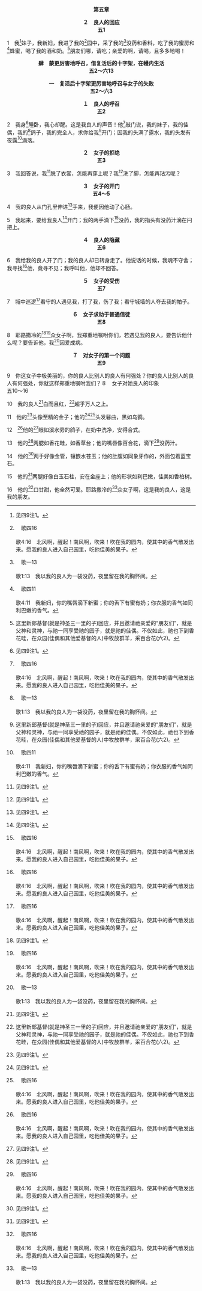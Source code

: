 <p style="text-align:center;font-weight:bold;">第五章</p>

<p style="text-align:center;font-weight:bold;">２　良人的回应<br>五1</p>

1　我[^1]妹子，我新妇，我进了我的[^a]园中，采了我的[^b]没药和香料，吃了我的蜜房和[^c]蜂蜜，喝了我的酒和奶。[^2]朋友们哪，请吃；亲爱的啊，请喝，且多多地喝！

[^1]:见四9注1。

[^2]:这里新郎基督(就是神圣三一里的子)回应，并且邀请祂亲爱的“朋友们”，就是父神和灵神，与祂一同享受祂的园子，就是祂的佳偶。不仅如此，祂也下到香花畦，在众园(佳偶和其他爱基督的人)中牧放群羊，采百合花(六2)。

[^a]:　歌四16<br><br>歌4:16　北风啊，醒起！南风啊，吹来！吹在我的园内，使其中的香气散发出来。愿我的良人进入自己园里，吃他佳美的果子。

[^b]:　歌一13<br><br>歌1:13　我以我的良人为一袋没药，夜里留在我的胸怀间。

[^c]:　歌四11<br><br>歌4:11　我新妇，你的嘴唇滴下新蜜；你的舌下有蜜有奶；你衣服的香气如同利巴嫩的香气。

<p style="text-align:center;font-weight:bold;">肆　蒙更厉害地呼召，借复活后的十字架，在幔内生活<br>五2～六13</p>

<p style="text-align:center;font-weight:bold;">一　复活后十字架更厉害地呼召与女子的失败<br>五2～六3</p>

<p style="text-align:center;font-weight:bold;">１　良人的呼召<br>五2</p>

2　我身[^1]睡卧，我心却醒。这是我良人的声音！他[^a]敲门说，我的妹子，我的佳偶，我的[^b]鸽子，我的完全人，求你给我[^2]开门；因我的头满了露水，我的头发有夜露[^c]滴落。

[^1]:这里佳偶领悟她的旧人，就是外面的人，已经钉了十字架(我身睡卧—罗六6)，而她的新人，就是里面的人，乃是活着的(我心却醒—林后四16。)她听见她的良人敲门，要她给祂开门，这时良人提醒她，良人被钉十字架前，夜里在客西马尼园所受的苦(祂的头满了露水，祂的头发有夜露滴落。)

[^2]:在五2～六3，基督的佳偶蒙更厉害的呼召，借着复活后十字架的经历，在幔内生活。甚至经历在升天里生活，作复活里的新造(三6～五1)之后，我们仍需要十字架的经历，因为无论我们多么在升天里，就是在我们的灵里，我们仍在旧造里，仍有肉体。因此，我们要进入天上帐幕里的至圣所(来八2，九11～12，24)，那表征我们肉体的幔子(来十19～20)就必须借着对十字架更厉害的经历而破裂(太二七51上)。见六4注1。

[^a]:　启三20<br><br>启3:20　看哪，我站在门外叩门；若有听见我声音就开门的，我要进到他那里，我与他，他与我要一同坐席。

[^b]:　歌二14<br><br>歌2:14　我的鸽子啊，你在磐石穴中，在陡岩的隐密处，求你让我得见你的面貌，得听你的声音；因为你的声音甘甜，你的面貌秀美。

[^c]:　路二二44<br><br>路22:44　耶稣痛苦挣扎，祷告更加恳切，汗珠如大血点滴落在地上。

<p style="text-align:center;font-weight:bold;">２　女子的拒绝<br>五3</p>

3　我回答说，我[^1]脱了衣裳，怎能再穿上呢？我[^1]洗了脚，怎能再玷污呢？

[^1]:她借着十字架的对付，既已脱去了从前旧人(弗四22，西三9)的生活样式(衣裳)，怎能再穿上呢？这需要她的良人再受钉十字架的苦。她既已蒙主救赎的血(约壹一7)洗净(洗了)，怎能再玷污自己呢？这需要良人再受死的苦。这些是她拒绝良人呼召的原因。

<p style="text-align:center;font-weight:bold;">３　女子的开门<br>五4～5</p>

4　我的良人从门孔里伸进[^1]手来，我便因他动了心肠。

[^1]:她的良人从狭小的门孔里，给她看见祂有钉痕的手，以致她动了心肠。这里基督有钉痕的手提醒她，祂为她钉了十字架。

5　我起来，要给我良人[^1]开门；我的两手滴下[^a]没药，我的指头有没药汁滴在闩把上。

[^1]:佳偶给基督开门的行动，给祂看见她对良人甜美之死(没药)的珍赏。

[^a]:　歌一13<br><br>歌1:13　我以我的良人为一袋没药，夜里留在我的胸怀间。

<p style="text-align:center;font-weight:bold;">４　良人的隐藏<br>五6</p>

6　我给我的良人开了门；我的良人却已转身走了。他说话的时候，我魂不守舍；我寻找[^a]他，竟寻不见；我呼叫他，他却不回答。

[^a]:　歌三1<br><br>歌3:1　我夜夜在床上寻找我心所爱的；我寻找他，却寻不见。

<p style="text-align:center;font-weight:bold;">５　女子的受伤<br>五7</p>

7　城中巡逻[^a]看守的人遇见我，打了我，伤了我；看守城墙的人夺去我的帕子。

[^a]:　歌三3<br><br>歌3:3　城中巡逻看守的人遇见我；我问他们：你们看见我心所爱的没有？

<p style="text-align:center;font-weight:bold;">６　女子求助于普通信徒<br>五8</p>

8　耶路撒冷的[^1][^a]众女子啊，我郑重地嘱咐你们，若遇见我的良人，要告诉他什么呢？要告诉他，我[^b]因爱成病。

[^1]:这指明寻求者失败的感觉是如此的深，以致觉得连比她年幼的信徒(耶路撒冷的众女子)都能帮助她。她嘱咐她们要告诉她的良人，她因爱成病，她认为她的良人会稍微关心她对祂的爱。

[^a]:　歌一5<br><br>歌1:5　耶路撒冷的众女子啊，我虽然黑，却是秀美，如同基达的帐棚，好像所罗门的幔子。

[^b]:　歌二5<br><br>歌2:5　求你们用葡萄饼增补我力，用苹果使我苏醒，因为我因爱成病。

<p style="text-align:center;font-weight:bold;">７　对女子的第一个问题<br>五9</p>

9　你这女子中极美丽的，你的良人比别人的良人有何强处？你的良人比别人的良人有何强处，你就这样郑重地嘱咐我们？８　女子对她良人的印象<br>五10～16

10　我的良人[^1]白而且红，[^2]超乎万人之上。

[^1]:佳偶答以她对她良人的印象，用许多绝佳、细致的发表称赞祂；她说祂是纯洁，满了生命和能力(白而且红)，祂也是超众的，如同举起的旗(见10注2)，用以抵挡仇敌(赛五九19)并吸引罪人(约十二32)。

[^2]:直译，在万人中如举起的旗。

11　他的[^1]头像至精的金子；他的[^1][^a]头发鬈曲，黑如乌鸦。

[^1]:祂作头的权柄是出于神(金—林前十一3)，祂对神的服从(头发—参腓二5～8，林前十五28)旺盛(鬈曲)且有力(黑—参启一14注1。)

[^a]:　参但七9；启一14<br><br>但7:9　我观看，见有些宝座设立，那亘古常在者坐下了。祂的衣服洁白如雪，头发如纯净的羊毛；祂的宝座乃是火焰，其轮乃是烈火。<br><br>启1:14　祂的头与发皆白，如白羊毛、如雪，眼目如同火焰，

12　[^a]他的[^1]眼如溪水旁的鸽子，在奶中洗净，安得合式。

[^1]:祂情绪的发表(眼—参林后二10注3)单一且纯洁(如鸽子)，流通如生命河(溪水)，清楚且明白(在奶中洗净)，又有合式的次序(安得合式。)

[^a]:　歌一15；四1<br><br>歌1:15　看哪，我的佳偶，你是美丽的！你是美丽的！你的眼好像鸽子。<br><br>歌4:1　看哪，我的佳偶，你是美丽的！你是美丽的！你的眼在帕子内好像鸽子；你的头发如同山羊群，安卧在基列山旁。

13　他的[^1]两腮如香花畦，如香草台；他的嘴唇像百合花，滴下[^a]没药汁。

[^1]:祂的脸面(两腮)美丽香甜(香花畦、香草台)，因祂曾受过人的击打藐视(赛五十6，太二七30)；祂的嘴清洁，凭祂的救赎(没药)，释放恩典的美言(诗四五2，路四22)。

[^a]:　歌一13<br><br>歌1:13　我以我的良人为一袋没药，夜里留在我的胸怀间。

14　他的[^1]两手好像金管，镶嵌水苍玉；他的肚腹如同象牙作的，外面包着蓝宝石。

[^1]:祂的工作(两手)满有神圣约束的能力(金管)，在完成神意愿上是稳定的(镶嵌水苍玉—结一16，但十6。)祂的心肠(腓一8—肚腹，原文与4节“心肠”同字)满了深刻、柔和的感觉，那是在明净的属天景象下(蓝宝石—出二四10)借着受苦所作成的(象牙作的，需要受苦甚至受死。)

15　他的[^1]两腿好像白玉石柱，安在金座上；他的形状如利巴嫩，佳美如香柏树。

[^1]:祂站立(两腿)和支持的力量(柱)，是那基于神的神圣性情(金座)的公义立足点(白玉石)；祂的彰显(形状)表明祂是一个升到天上(利巴嫩)的人，祂的卓越远超过任何人(佳美如香柏树。)

16　他的[^a]口甘甜，他全然可爱。耶路撒冷的[^b]众女子啊，这是我的良人，这是我的朋友。

[^a]:　路四22；参启一16<br><br>路4:22　众人都称赞祂，并希奇祂口中所出的恩言，又说，这不是约瑟的儿子吗？<br><br>启1:16　祂右手中拿着七星，从祂口中出来一把两刃的利剑，面貌如同烈日中天发光。

[^b]:　歌一5<br><br>歌1:5　耶路撒冷的众女子啊，我虽然黑，却是秀美，如同基达的帐棚，好像所罗门的幔子。


